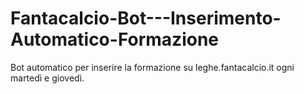 # Fantacalcio-Bot---Inserimento-Automatico-Formazione
Bot automatico per inserire la formazione su leghe.fantacalcio.it ogni martedì e giovedì.
